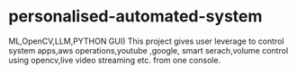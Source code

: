 # personalised-automated-system
ML,OpenCV,LLM,PYTHON GUI) This project gives user leverage to control system apps,aws operations,youtube ,google, smart serach,volume control using opencv,live video streaming etc. from one console. 
